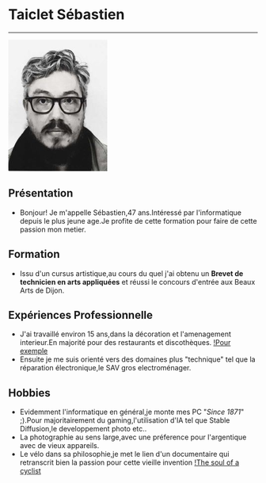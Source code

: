 # Taiclet Sébastien

---

[![Photo de profil](https://github.com/Sherub1/WildSchool/blob/Doc/Photo%20ID%204.jpg)](https://github.com/Sherub1/WildSchool/blob/Doc/Photo%20ID%204.jpg)

## Présentation
- Bonjour! Je m'appelle Sébastien,47 ans.Intéressé par l'informatique depuis le plus jeune age.Je profite de cette formation pour faire de cette passion mon metier.

## Formation
- Issu d'un cursus artistique,au cours du quel j'ai obtenu un __Brevet de technicien en arts appliquées__ et réussi le concours d'entrée aux Beaux Arts de Dijon.

## Expériences Professionnelle
- J'ai travaillé environ 15 ans,dans la décoration et l'amenagement interieur.En majorité pour des restaurants et discothèques.
[!Pour exemple](https://www.destinationdijon.com/wp-content/uploads/wpetourisme/0---L-Emile-Brochettes-3.jpg)
- Ensuite je me suis orienté vers des domaines plus "technique" tel que la réparation électronique,le SAV gros electroménager.

## Hobbies
- Evidemment l'informatique en général,je monte mes PC "*Since 1871*" ;).Pour majoritairement du gaming,l'utilisation d'IA tel que Stable Diffusion,le developpement photo etc..
- La photographie au sens large,avec une préference pour l'argentique avec de vieux appareils.
- Le vélo dans sa philosophie,je met le lien d'un documentaire qui retranscrit bien la passion pour cette vieille invention [!The soul of a cyclist](https://www.primevideo.com/-/fr/detail/0FZWV7YQKAFRWYPD8SW6AB6P9R/ref=atv_hm_wat_c_0sLMfd_1_1?language=fr_FR)




